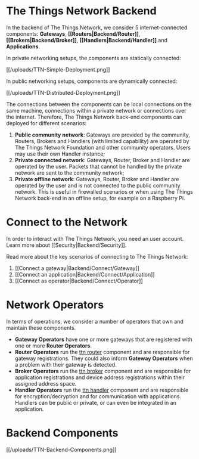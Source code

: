 # The Things Network Backend

In the backend of The Things Network, we consider 5 internet-connected components:
**Gateways**, **[[Routers|Backend/Router]]**, **[[Brokers|Backend/Broker]]**, **[[Handlers|Backend/Handler]]** and **Applications**.

In private networking setups, the components are statically connected:

[[/uploads/TTN-Simple-Deployment.png]]

In public networking setups, components are dynamically connected:

[[/uploads/TTN-Distributed-Deployment.png]]

The connections between the components can be local connections on the same machine, connections within a private network or connections over the internet. Therefore, The Things Network back-end components can deployed for different scenarios:

1. **Public community network**: Gateways are provided by the community, Routers, Brokers and Handlers (with limited capability) are operated by The Things Network Foundation and other community operators. Users may use their own Handler instance;
2. **Private connected network**: Gateways, Router, Broker and Handler are operated by the user. Packets that cannot be handled by the private network are sent to the community network;
3. **Private offline network**: Gateways, Router, Broker and Handler are operated by the user and is not connected to the public community network. This is useful in firewalled scenarios or when using The Things Network back-end in an offline setup, for example on a Raspberry Pi.

# Connect to the Network

In order to interact with The Things Network, you need an user account. Learn more about [[Security|Backend/Security]].

Read more about the key scenarios of connecting to The Things Network:

1. [[Connect a gateway|Backend/Connect/Gateway]]
2. [[Connect an application|Backend/Connect/Application]]
3. [[Connect as operator|Backend/Connect/Operator]]

# Network Operators

In terms of operations, we consider a number of operators that own and maintain these components.

* **Gateway Operators** have one or more gateways that are registered with one or more **Router Operators**.
* **Router Operators** run the [ttn router](ttn/ttn_router) component and are responsible for gateway registrations. They could also inform **Gateway Operators** when a problem with their gateway is detected.
* **Broker Operators** run the [ttn broker](ttn/ttn_broker) component and are responsible for application registrations and device address registrations within their assigned address space.
* **Handler Operators** run the [ttn handler](ttn/ttn_handler) component and are responsible for encryption/decryption and for communication with applications. Handlers can be public or private, or can even be integrated in an application.

# Backend Components

[[/uploads/TTN-Backend-Components.png]]
